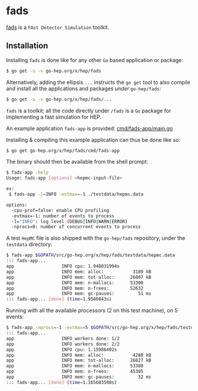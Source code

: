 fads
====

[fads](https://go-hep.org/x/hep/fads) is a `FAst Detector Simulation` toolkit.

## Installation

Installing `fads` is done like for any other `Go` based application or
package:

```sh
$ go get -u -v go-hep.org/x/hep/fads
```

Alternatively, adding the ellipsis `...` instructs the `go get` tool
to also compile and install all the applications and packages *under*
`go-hep/fads`:

```sh
$ go get -u -v go-hep.org/x/hep/fads/...
```

`fads` is a toolkit; all the code directly under `/fads` is a `Go`
package for implementing a fast simulation for HEP.

An example application `fads-app` is provided: [cmd/fads-app/main.go](https://github.com/go-hep/hep/blob/master/fads/cmd/fads-app/main.go)

Installing & compiling this example application can thus be done like
so:

```sh
$ go get go-hep.org/x/hep/fads/cmd/fads-app
```

The binary should then be available from the shell prompt:

```sh
$ fads-app -help
Usage: fads-app [options] <hepmc-input-file>

ex:
 $ fads-app -l=INFO -evtmax=-1 ./testdata/hepmc.data

options:
  -cpu-prof=false: enable CPU profiling
  -evtmax=-1: number of events to process
  -l="INFO": log level (DEBUG|INFO|WARN|ERROR)
  -nprocs=0: number of concurrent events to process
```

A test `HepMC` file is also shipped with the `go-hep/fads` repository,
under the `testdata` directory:

```sh
$ fads-app $GOPATH/src/go-hep.org/x/hep/fads/testdata/hepmc.data
::: fads-app...
app                  INFO cpu: 1.948031994s
app                  INFO mem: alloc:           3189 kB
app                  INFO mem: tot-alloc:      26807 kB
app                  INFO mem: n-mallocs:      53300
app                  INFO mem: n-frees:        52632
app                  INFO mem: gc-pauses:         51 ms
::: fads-app... [done] (time=1.9540843s)
```

Running with all the available processors (2 on this test machine), on
5 events:

```sh
$ fads-app -nprocs=-1 -evtmax=5 $GOPATH/src/go-hep.org/x/hep/fads/testdata/hepmc.data
::: fads-app...
app                  INFO workers done: 1/2
app                  INFO workers done: 2/2
app                  INFO cpu: 1.15986402s
app                  INFO mem: alloc:           4280 kB
app                  INFO mem: tot-alloc:      26827 kB
app                  INFO mem: n-mallocs:      53380
app                  INFO mem: n-frees:        45305
app                  INFO mem: gc-pauses:         32 ms
::: fads-app... [done] (time=1.165603508s)
```
